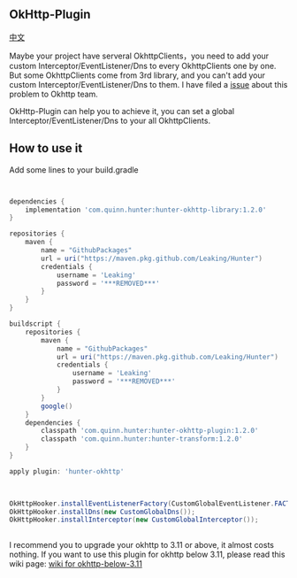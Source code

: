 ## OkHttp-Plugin

[中文](https://github.com/Leaking/Hunter/blob/master/README_hunter_okhttp_ch.md)

Maybe your project have serveral OkhttpClients，you need to add your custom Interceptor/EventListener/Dns 
to every OkhttpClients one by one. But some OkhttpClients come from 3rd library, and you can't add
 your custom Interceptor/EventListener/Dns to them. I have filed a [issue](https://github.com/square/okhttp/issues/4228) about this problem to Okhttp team.
 
OkHttp-Plugin can help you to achieve it, you can set a global Interceptor/EventListener/Dns to your all
OkhttpClients.

## How to use it

Add some lines to your build.gradle


```groovy


dependencies {
    implementation 'com.quinn.hunter:hunter-okhttp-library:1.2.0'
}

repositories {
    maven {
        name = "GithubPackages"
        url = uri("https://maven.pkg.github.com/Leaking/Hunter")
        credentials {
            username = 'Leaking'
            password = '***REMOVED***'
        }
    }
}

buildscript {
    repositories {
        maven {
            name = "GithubPackages"
            url = uri("https://maven.pkg.github.com/Leaking/Hunter")
            credentials {
                username = 'Leaking'
                password = '***REMOVED***'
            }
        }
        google()
    }
    dependencies {
        classpath 'com.quinn.hunter:hunter-okhttp-plugin:1.2.0'
        classpath 'com.quinn.hunter:hunter-transform:1.2.0'
    }
}

apply plugin: 'hunter-okhttp'
    
```


```java

OkHttpHooker.installEventListenerFactory(CustomGlobalEventListener.FACTORY);
OkHttpHooker.installDns(new CustomGlobalDns());
OkHttpHooker.installInterceptor(new CustomGlobalInterceptor());
        
```

I recommend you to upgrade your okhttp to 3.11 or above, it almost costs nothing. If you want to use this plugin for okhttp below 3.11, please
read this wiki page: [wiki for okhttp-below-3.11](https://github.com/Leaking/Hunter/wiki/Okhttp-below-3.11)
